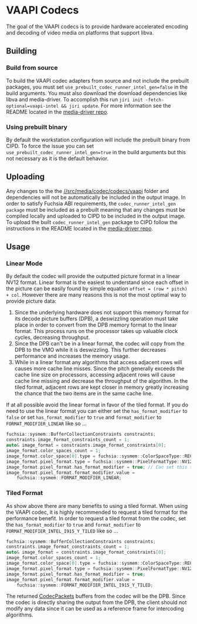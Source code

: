 # VAAPI Codecs

The goal of the VAAPI codecs is to provide hardware accelerated encoding and
decoding of video media on platforms that support libva.

## Building

### Build from source

To build the VAAPI codec adapters from source and not include the prebuilt
packages, you must set `use_prebuilt_codec_runner_intel_gen=false` in the build
arguments. You must also download the download dependencies like libva and
media-driver. To accomplish this run `jiri init -fetch-optional=vaapi-intel &&
jiri update`. For more information see the README located in the
[media-driver repo](https://fuchsia.googlesource.com/third_party/github.com/intel/media-driver/+/main/README.fuchsia.md).

### Using prebuilt binary

By default the workstation configuration will include the prebuilt binary from
CIPD. To force the issue you can set `use_prebuilt_codec_runner_intel_gen=true`
in the build arguments but this not necessary as it is the default behavior.

## Uploading

Any changes to the the
[//src/media/codec/codecs/vaapi](/src/media/codec/codecs/vaapi) folder and
dependencies will not be automatically be included in the output image. In order
to satisfy Fuchsia ABI requirements, the `codec_runner_intel_gen package` must
be included as a prebuilt meaning that any changes must be compiled locally and
uploaded to CIPD to be included in the output image. To upload the built
`codec_runner_intel_gen` package to CIPD follow the instructions in the README
located in the
[media-driver repo](https://fuchsia.googlesource.com/third_party/github.com/intel/media-driver/+/main/README.fuchsia.md#uploading-to-cipd-and-rolling).

## Usage

### Linear Mode

By default the codec will provide the outputted picture format in a linear NV12
format. Linear format is the easiest to understand since each offset in the
picture can be easily found by simple equation `offset = (row * pitch) + col`.
However there are many reasons this is not the most optimal way to provide
picture data:

1.  Since the underlying hardware does not support this memory format for its
    decode picture buffers (DPB), a deswizzling operation must take place in
    order to convert from the DPB memory format to the linear format. This
    process runs on the processor takes up valuable clock cycles, decreasing
    throughput.
2.  Since the DPB can't be in a linear format, the codec will copy from the DPB
    to the VMO while it is deswizzling. This further decreases performance and
    increases the memory usage.
3.  While in a linear format any algorithms that access adjacent rows will
    causes more cache line misses. Since the pitch generally exceeds the cache
    line size on processors, accessing adjacent rows will cause cache line
    missing and decrease the throughput of the algorithm. In the tiled format,
    adjacent rows are kept closer in memory greatly increasing the chance that
    the two items are in the same cache line.

If at all possible avoid the linear format in favor of the tiled format. If you
do need to use the linear format you can either set the `has_format_modifier` to
`false` or set `has_format_modifier` to `true` and `format_modifier` to
`FORMAT_MODIFIER_LINEAR` like so ...

```cpp
fuchsia::sysmem::BufferCollectionConstraints constraints;
constraints.image_format_constraints_count = 1;
auto& image_format = constraints.image_format_constraints[0];
image_format.color_spaces_count = 1;
image_format.color_space[0].type = fuchsia::sysmem::ColorSpaceType::REC709;
image_format.pixel_format.type = fuchsia::sysmem::PixelFormatType::NV12;
image_format.pixel_format.has_format_modifier = true; // Can set this to false as well
image_format.pixel_format.format_modifier.value =
    fuchsia::sysmem::FORMAT_MODIFIER_LINEAR;
```

### Tiled Format

As show above there are many benefits to using a tiled format. When using the
VAAPI codec, it is highly recommended to request a tiled format for the
performance benefit. In order to request a tiled format from the codec, set the
`has_format_modifier` to `true` and `format_modifier` to
`FORMAT_MODIFIER_INTEL_I915_Y_TILED` like so ...

```cpp
fuchsia::sysmem::BufferCollectionConstraints constraints;
constraints.image_format_constraints_count = 1;
auto& image_format = constraints.image_format_constraints[0];
image_format.color_spaces_count = 1;
image_format.color_space[0].type = fuchsia::sysmem::ColorSpaceType::REC709;
image_format.pixel_format.type = fuchsia::sysmem::PixelFormatType::NV12;
image_format.pixel_format.has_format_modifier = true;
image_format.pixel_format.format_modifier.value =
    fuchsia::sysmem::FORMAT_MODIFIER_INTEL_I915_Y_TILED;
```

The returned
[CodecPackets](/src/media/lib/codec_impl/include/lib/media/codec_impl/codec_packet.h)
buffers from the codec will be the DPB. Since the codec is directly sharing the
output from the DPB, the client should not modify any data since it can be used
as a reference frame for intercoding algorithms.
